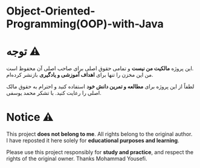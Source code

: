 # Object-Oriented-Programming(OOP)-with-Java
# توجه ⚠️

این پروژه **مالکیت من نیست** و تمامی حقوق اصلی برای صاحب اصلی آن محفوظ است.  
من این مخزن را تنها برای **اهداف آموزشی و یادگیری** بازنشر کرده‌ام.  

لطفاً از این پروژه برای **مطالعه و تمرین دانش خود** استفاده کنید و احترام به حقوق مالک اصلی را رعایت کنید.
با تشکر محمد یوسفی.


# Notice ⚠️

This project **does not belong to me**. All rights belong to the original author.  
I have reposted it here solely for **educational purposes and learning**.  

Please use this project responsibly for **study and practice**, and respect the rights of the original owner.
Thanks Mohammad Yousefi.
